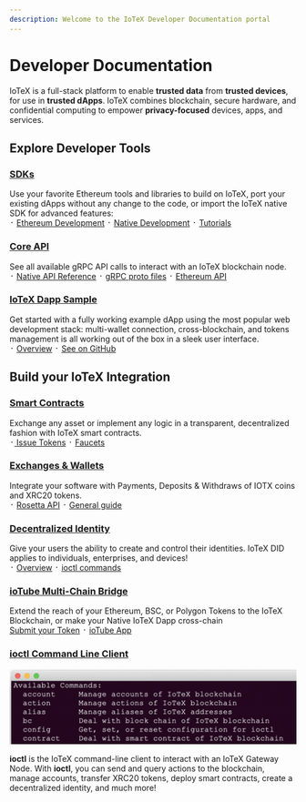 ```yaml
---
description: Welcome to the IoTeX Developer Documentation portal
---
```


# Developer Documentation

IoTeX is a full-stack platform to enable **trusted data** from **trusted devices**, for use in **trusted dApps**. IoTeX combines blockchain, secure hardware, and confidential computing to empower **privacy-focused** devices, apps, and services.

## Explore Developer Tools <a href="#part2" id="part2"></a>

### [SDKs](native-development/)

Use your favorite Ethereum tools and libraries to build on IoTeX, port your existing dApps without any change to the code, or import the IoTeX native SDK for advanced features:\
᛫ [Ethereum Development](web3-development/) ᛫ [Native Development](native-development/) ᛫ [Tutorials](smart-contracts/)

### [Core API](reference/node-core-api-grpc.md)

See all available gRPC API calls to interact with an IoTeX blockchain node.\
᛫ [Native API Reference](reference/node-core-api-grpc.md) ᛫ [gRPC proto files](https://github.com/iotexproject/iotex-proto) ᛫ [Ethereum API](reference/babel-web3-api.md)

### [IoTeX Dapp Sample](get-started/iotex-dapp-starter.md)

Get started with a fully working example dApp using the most popular web development stack: multi-wallet connection, cross-blockchain, and tokens management is all working out of the box in a sleek user interface. \
᛫ [Overview](get-started/iotex-dapp-starter.md) ᛫ [See on GitHub ](https://github.com/iotexproject/iotex-dapp-sample-v2)

## Build your IoTeX Integration

### [Smart Contracts](smart-contracts/)

Exchange any asset or implement any logic in a transparent, decentralized fashion with IoTeX smart contracts. \
᛫[ ](https://ide.iotex.io/)[Issue Tokens](broken-reference) ᛫ [Faucets](get-started/iotx-faucets/)

### [Exchanges & Wallets](more-resources/exchange-integration/general-guide.md)

Integrate your software with Payments, Deposits & Withdraws of IOTX coins and XRC20 tokens.\
᛫ [Rosetta API](more-resources/exchange-integration/rosetta-api.md) ᛫ [General guide](more-resources/exchange-integration/)

### [Decentralized Identity](reference/decentralized-identity/)

Give your users the ability to create and control their identities. IoTeX DID applies to individuals, enterprises, and devices!\
᛫ [Overview](https://docs.iotex.io/developer/did/overview.html) ᛫ [ioctl commands](https://docs.iotex.io/developer/ioctl/did.html)

### [ioTube Multi-Chain Bridge](https://tube.iotex.io)

Extend the reach of your Ethereum, BSC, or Polygon Tokens to the IoTeX Blockchain, or make your Native IoTeX Dapp cross-chain \
[Submit your Token](https://github.com/iotexproject/ioTube/issues/new?assignees=guo\&labels=Token-Pending-Review\&template=iotube-new-token-submission.md\&title=) ᛫ [ioTube App ](https://tube.iotex.io/)

### [ioctl Command Line Client](reference/ioctl-cli-reference/)

![](<.gitbook/assets/image (22).png>)

**ioctl** is the IoTeX command-line client to interact with an IoTeX Gateway Node. With **ioctl**, you can send and query actions to the blockchain, manage accounts, transfer XRC20 tokens, deploy smart contracts, create a decentralized identity, and much more!
